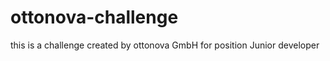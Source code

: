 # ottonova-challenge
 this is a challenge created by ottonova GmbH for position Junior developer




